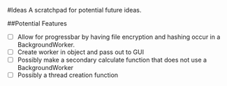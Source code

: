 #Ideas
A scratchpad for potential future ideas.

##Potential Features

- [ ] Allow for progressbar by having file encryption and hashing occur in a BackgroundWorker.
- [ ] Create worker in object and pass out to GUI
- [ ] Possibly make a secondary calculate function that does not use a BackgroundWorker
- [ ] Possibly a thread creation function
